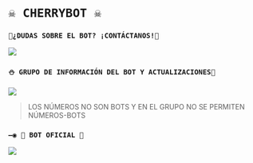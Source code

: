# `☠️ CHERRYBOT ☠️` 

### `🏓¿DUDAS SOBRE EL BOT? ¡CONTÁCTANOS!🍁`
<a href="http://wa.me/51968914403" target="blank"><img src="https://img.shields.io/badge/OFC-INEFFABLE_CHERRYBOT-25D366?style=for-the-badge&logo=whatsapp&logoColor=white" /></a>

### `⛄ GRUPO DE INFORMACIÓN DEL BOT Y ACTUALIZACIONES🧿`
<a href="https://chat.whatsapp.com/LRIEl3bvpyDJAY1PQD9mQ6" target="blank"><img src="https://img.shields.io/badge/GRUPO_DE_SOPORTE-25D366?style=for-the-badge&logo=whatsapp&logoColor=white" /></a>

> LOS NÚMEROS NO SON BOTS Y EN EL GRUPO NO SE PERMITEN NÚMEROS-BOTS

### `—◉ 🤖 BOT OFICIAL 🤖`
<a href="https://wa.me/51968914403" target="blank"><img src="https://img.shields.io/badge/BOT-CHERRYBOT-25D366?style=for-the-badge&logo=whatsapp&logoColor=white" /></a>
